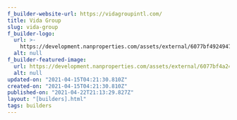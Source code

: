 ```yaml
---
f_builder-website-url: https://vidagroupintl.com/
title: Vida Group
slug: vida-group
f_builder-logo:
  url: >-
    https://development.nanproperties.com/assets/external/6077bf492494742a4a19feae_6077be956e3ae9b21d0e440e_use-this-vida-group.png
  alt: null
f_builder-featured-image:
  url: https://development.nanproperties.com/assets/external/6077bf4a249474738919feaf_oriole-.jpeg
  alt: null
updated-on: "2021-04-15T04:21:30.810Z"
created-on: "2021-04-15T04:21:30.810Z"
published-on: "2021-04-22T21:13:29.827Z"
layout: "[builders].html"
tags: builders
---
```

